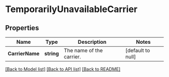 # TemporarilyUnavailableCarrier

## Properties
Name | Type | Description | Notes
------------ | ------------- | ------------- | -------------
**CarrierName** | **string** | The name of the carrier. | [default to null]

[[Back to Model list]](../README.md#documentation-for-models) [[Back to API list]](../README.md#documentation-for-api-endpoints) [[Back to README]](../README.md)

